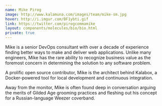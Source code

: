 ```yaml
---
name: Mike Pirog
image: http://www.kalamuna.com/images/team/mike-sm.jpg
hover: http://i.imgur.com/BF1ybti.gif
link: https://twitter.com/pirogcommamike
layout: components/molecules/bio/bio.html
private: true
---
```

Mike is a senior DevOps consultant with over a decade of experience finding better ways to make and deliver web applications. Unlike many engineers, Mike has the rare ability to recognize business value as the foremost concern in determining the solution to any software problem.

A prolific open source contributor, Mike is the architect behind Kalabox, a Docker-powered tool for local development and continuous integration.

Away from the monitor, Mike is often found deep in conversation arguing the merits of Gilded Age grooming practices and fleshing out his concept for a Russian-language Weezer coverband.
